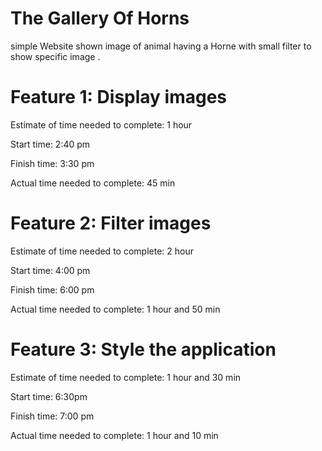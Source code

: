 # The Gallery Of Horns

simple Website shown image of animal having a Horne with small filter to show specific image .

# Feature 1: Display images

Estimate of time needed to complete: 1 hour

Start time: 2:40 pm

Finish time: 3:30 pm

Actual time needed to complete: 45 min

#  Feature 2: Filter images

Estimate of time needed to complete: 2 hour

Start time: 4:00 pm

Finish time: 6:00 pm

Actual time needed to complete: 1 hour and 50 min

#  Feature 3: Style the application

Estimate of time needed to complete: 1 hour and 30 min

Start time: 6:30pm

Finish time: 7:00 pm

Actual time needed to complete: 1 hour and 10 min


